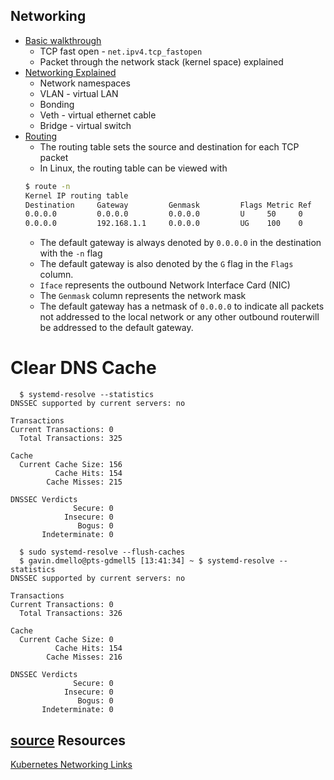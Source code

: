 Networking
----------
* [Basic walkthrough](https://www.slideshare.net/ThomasGraf5/linuxcon-2015-linux-kernel-networking-walkthrough)
  * TCP fast open - `net.ipv4.tcp_fastopen`
  * Packet through the network stack (kernel space) explained
* [Networking Explained](https://events.static.linuxfound.org/sites/events/files/slides/2016%20-%20Linux%20Networking%20explained_0.pdf)
  * Network namespaces
  * VLAN - virtual LAN
  * Bonding
  * Veth - virtual ethernet cable
  * Bridge - virtual switch
 * [Routing](https://opensource.com/business/16/8/introduction-linux-network-routing)
   * The routing table sets the source and destination for each TCP packet
   * In Linux, the routing table can be viewed with
    ```bash
    $ route -n
    Kernel IP routing table
    Destination     Gateway         Genmask         Flags Metric Ref    Use Iface
    0.0.0.0         0.0.0.0         0.0.0.0         U     50     0        0 tun0
    0.0.0.0         192.168.1.1     0.0.0.0         UG    100    0        0 enx8049710fae4d
    ```
    * The default gateway is always denoted by `0.0.0.0` in the destination with the `-n` flag
    * The default gateway is also denoted by the `G` flag in the `Flags` column.
    * `Iface` represents the outbound Network Interface Card (NIC)
    * The `Genmask` column represents the network mask
    * The default gateway has a netmask of `0.0.0.0` to indicate all packets not addressed to the local network or any other outbound routerwill be addressed to the default gateway. 
# Clear DNS Cache
```
  $ systemd-resolve --statistics
DNSSEC supported by current servers: no

Transactions
Current Transactions: 0
  Total Transactions: 325

Cache
  Current Cache Size: 156
          Cache Hits: 154
        Cache Misses: 215

DNSSEC Verdicts
              Secure: 0
            Insecure: 0
               Bogus: 0
       Indeterminate: 0

  $ sudo systemd-resolve --flush-caches
  $ gavin.dmello@pts-gdmell5 [13:41:34] ~ $ systemd-resolve --statistics
DNSSEC supported by current servers: no

Transactions
Current Transactions: 0
  Total Transactions: 326

Cache
  Current Cache Size: 0
          Cache Hits: 154
        Cache Misses: 216

DNSSEC Verdicts
              Secure: 0
            Insecure: 0
               Bogus: 0
       Indeterminate: 0
```
[source](https://vitux.com/how-to-flush-dns-cache-on-ubuntu/)
Resources
---------
[Kubernetes Networking Links](https://github.com/nleiva/kubernetes-networking-links)
